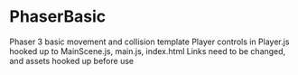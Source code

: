 # PhaserBasic
Phaser 3 basic movement and collision template
Player controls in Player.js hooked up to MainScene.js, main.js, index.html
Links need to be changed, and assets hooked up before use
